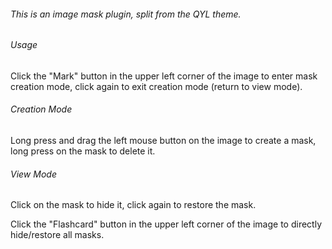 ###### This is an image mask plugin, split from the QYL theme.

###### Usage

Click the "Mark" button in the upper left corner of the image to enter mask creation mode, click again to exit creation mode (return to view mode).

###### Creation Mode

Long press and drag the left mouse button on the image to create a mask, long press on the mask to delete it.

###### View Mode

Click on the mask to hide it, click again to restore the mask.

Click the "Flashcard" button in the upper left corner of the image to directly hide/restore all masks.

